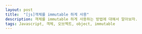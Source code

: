 ```yaml
---
layout: post
title:  "[js]객체를 immutable 하게 사용"
description: 객체를 immutable 하게 사용하는 방법에 대해서 알아보자.
tags: Javascript, 객체, 오브젝트, object, immutable
---
```


